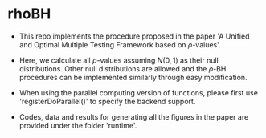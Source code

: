 # rhoBH

- This repo implements the procedure proposed in the paper 'A Unified and Optimal Multiple Testing Framework based on $\rho$-values'.
- Here, we calculate all $\rho$-values assuming $N(0,1)$ as their null distributions. Other null distributions are allowed and the $\rho$-BH procedures can be implemented similarly through easy modification.
- When using the parallel computing version of functions, please first use 'registerDoParallel()' to specify the backend support.

- Codes, data and results for generating all the figures in the paper are provided under the folder 'runtime'.

